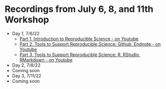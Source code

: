 # Recordings from July 6, 8, and 11th Workshop
 - Day 1, 7/6/22 
   - [Part 1, Introduction to Reproducible Science - on Youtube](https://youtu.be/t9fM-cTVyTg)
   - [Part 2, Tools to Support Reproducible Science: Github, Endnote - on Youtube](https://youtu.be/e3LaSrW6dtg)
   - [Part 3, Tools to Support Reproducible Science: R, RStudio, RMarkdown - on Youtube](https://youtu.be/RZKy8-R1Ln0)
 - Day 2, 7/8/22
  - Coming soon
 - Day 3, 7/11/22
  - Coming soon
